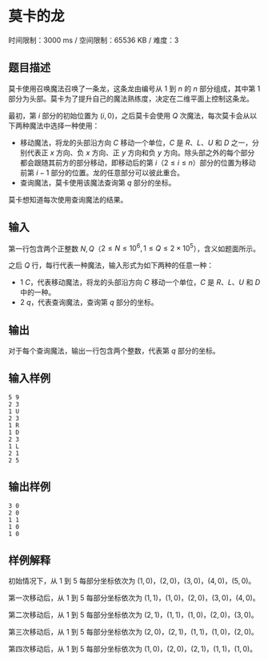 # 莫卡的龙

时间限制：3000 ms / 空间限制：65536 KB / 难度：3

## 题目描述

莫卡使用召唤魔法召唤了一条龙，这条龙由编号从 $1$ 到 $n$ 的 $n$ 部分组成，其中第 $1$ 部分为头部。莫卡为了提升自己的魔法熟练度，决定在二维平面上控制这条龙。

最初，第 $i$ 部分的初始位置为 ($i,0$)，之后莫卡会使用 $Q$ 次魔法，每次莫卡会从以下两种魔法中选择一种使用：

- 移动魔法，将龙的头部沿方向 $C$ 移动一个单位，$C$ 是 $R$、$L$、$U$ 和 $D$ 之一，分别代表正 $x$ 方向、负 $x$ 方向、正 $y$ 方向和负 $y$ 方向。除头部之外的每个部分都会跟随其前方的部分移动，即移动后的第 $i$（$2\le i\le n$）部分的位置为移动前第 $i-1$ 部分的位置。龙的任意部分可以彼此重合。
- 查询魔法，莫卡使用该魔法查询第 $q$ 部分的坐标。

莫卡想知道每次使用查询魔法的结果。

## 输入

第一行包含两个正整数 $N,Q$（$2\le N\le 10^6,1\le Q\le 2\times 10^5$），含义如题面所示。

之后 $Q$ 行，每行代表一种魔法，输入形式为如下两种的任意一种：

- $1$ $C$，代表移动魔法，将龙的头部沿方向 $C$ 移动一个单位，$C$ 是 $R$、$L$、$U$ 和 $D$ 中的一种。
- $2$ $q$，代表查询魔法，查询第 $q$ 部分的坐标。

## 输出

对于每个查询魔法，输出一行包含两个整数，代表第 $q$ 部分的坐标。

## 输入样例

    5 9
    2 3
    1 U
    2 3
    1 R
    1 D
    2 3
    1 L
    2 1
    2 5

## 输出样例

    3 0
    2 0
    1 1
    1 0
    1 0

## 样例解释

初始情况下，从 $1$ 到 $5$ 每部分坐标依次为 ($1,0$)，($2,0$)，($3,0$)，($4,0$)，($5,0$)。

第一次移动后，从 $1$ 到 $5$ 每部分坐标依次为 ($1,1$)，($1,0$)，($2,0$)，($3,0$)，($4,0$)。

第二次移动后，从 $1$ 到 $5$ 每部分坐标依次为 ($2,1$)，($1,1$)，($1,0$)，($2,0$)，($3,0$)。

第三次移动后，从 $1$ 到 $5$ 每部分坐标依次为 ($2,0$)，($2,1$)，($1,1$)，($1,0$)，($2,0$)。

第四次移动后，从 $1$ 到 $5$ 每部分坐标依次为 ($1,0$)，($2,0$)，($2,1$)，($1,1$)，($1,0$)。
